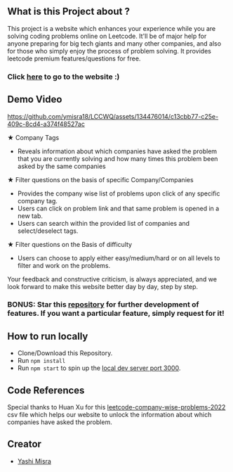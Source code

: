 
## What is this Project about ?
This project is a website which enhances your experience while you are solving coding problems online on Leetcode. It'll be of major help for anyone preparing for big tech giants and many other companies, and also for those who simply enjoy the process of problem solving. It provides leetcode premium features/questions for free.

### Click [here](https://leetcode-questions.netlify.app/) to go to the website :)

## Demo Video


https://github.com/ymisra18/LCCWQ/assets/134476014/c13cbb77-c25e-409c-8cd4-a374f48527ac




★ Company Tags
- Reveals information about which companies have asked the problem that you are currently solving and how many times this problem been asked by the same companies

★ Filter questions on the basis of specific Company/Companies
- Provides the company wise list of problems upon click of any specific company tag.
- Users can click on problem link and that same problem is opened in a new tab.
- Users can search within the provided list of companies and select/deselect tags.

★ Filter questions on the Basis of difficulty
- Users can choose to apply either easy/medium/hard or on all levels to filter and work on the problems.

Your feedback and constructive criticism, is always appreciated, and we look forward to make this website better day by day, step by step.

  
### BONUS: Star this [repository](https://github.com/ymisra18/LCCWQ/) for further development of features. If you want a particular feature, simply request for it!

## How to run locally
- Clone/Download this Repository.
- Run `npm install`
- Run `npm start` to spin up the [local dev server port 3000](http://localhost:3000/).

## Code References
Special thanks to Huan Xu for this [leetcode-company-wise-problems-2022](https://github.com/hxu296/leetcode-company-wise-problems-2022/blob/main/data/leetcode_problems_and_companies.csv) csv file which helps our website to unlock the information about which companies have asked the problem.

## Creator
- [Yashi Misra](https://www.linkedin.com/in/yashi-misra-405a4516b/)

